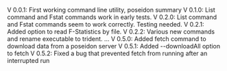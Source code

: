 V 0.0.1: First working command line utility, poseidon summary
V 0.1.0: List command and Fstat commands work in early tests.
V 0.2.0: List command and Fstat commands seem to work correctly. Testing needed.
V 0.2.1: Added option to read F-Statistics by file.
V 0.2.2: Various new commands and rename executable to trident.
...
V 0.5.0: Added fetch command to download data from a poseidon server
V 0.5.1: Added --downloadAll option to fetch
V 0.5.2: Fixed a bug that prevented fetch from running after an interrupted run